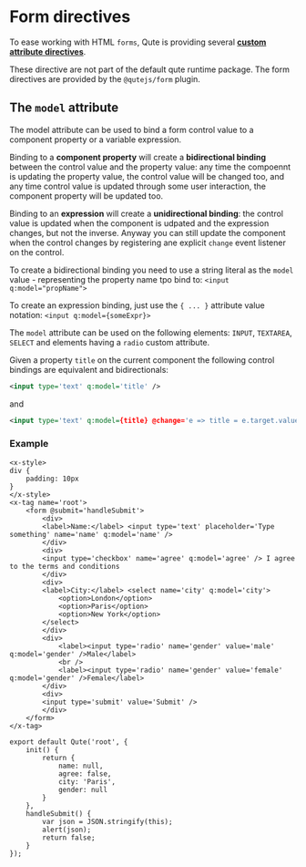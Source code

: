 # Form directives

To ease working with HTML `forms`, Qute is providing several **[custom attribute directives](#/attributes/q)**.

These directive are not part of the default qute runtime package. The form directives are provided by the `@qutejs/form` plugin.

## The `model` attribute

The model attribute can be used to bind a form control value to a component property or a variable expression.

Binding to a **component property** will create a **bidirectional binding** between the control value and the property value: any time the compoennt is updating the property value, the control value will be changed too, and any time control value is updated through some user interaction, the component property will be updated too.

Binding to an **expression** will create a **unidirectional binding**: the control value is updated when the component is udpated and the expression changes, but not the inverse. Anyway you can still update the component when the control changes by registering ane explicit `change` event listener on the control.

To create a bidirectional binding you need to use a string literal as the `model` value - representing the property name tpo bind to: `<input q:model="propName">`

To create an expression binding, just use the `{ ... }` attribute value notation: `<input q:model={someExpr}>`

The `model` attribute can be used on the following elements: `INPUT`, `TEXTAREA`, `SELECT` and elements having a `radio` custom attribute.

Given a property `title` on the current component the following control bindings are equivalent and bidirectionals:

```xml
<input type='text' q:model='title' />
```

and

```xml
<input type='text' q:model={title} @change='e => title = e.target.value' />
```

### Example

```jsq
<x-style>
div {
	padding: 10px
}
</x-style>
<x-tag name='root'>
	<form @submit='handleSubmit'>
		<div>
		<label>Name:</label> <input type='text' placeholder='Type something' name='name' q:model='name' />
		</div>
		<div>
		<input type='checkbox' name='agree' q:model='agree' /> I agree to the terms and conditions
		</div>
		<div>
		<label>City:</label> <select name='city' q:model='city'>
			<option>London</option>
			<option>Paris</option>
			<option>New York</option>
		</select>
		</div>
		<div>
			<label><input type='radio' name='gender' value='male' q:model='gender' />Male</label>
			<br />
			<label><input type='radio' name='gender' value='female' q:model='gender' />Female</label>
		</div>
		<div>
		<input type='submit' value='Submit' />
		</div>
	</form>
</x-tag>

export default Qute('root', {
	init() {
		return {
			name: null,
			agree: false,
			city: 'Paris',
			gender: null
		}
	},
	handleSubmit() {
		var json = JSON.stringify(this);
		alert(json);
		return false;
	}
});
```
